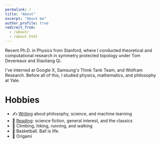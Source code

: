 ```yaml
---
permalink: /
title: "About"
excerpt: "About me"
author_profile: true
redirect_from: 
  - /about/
  - /about.html
---
```


Recent Ph.D. in Physics from Stanford, where I conducted theoretical and computational research in symmetry protected topology under Tom Devereaux and Xiaoliang Qi. 

I've interned at Google X, Samsung's Think Tank Team, and Wolfram Research. Before all of this, I studied physics, mathematics, and philosophy at Yale.

Hobbies
======
* ✍️ <a href="/writing/" target="_blank" text-center>Writing</a> about philosophy, science, and machine learning
* 📖 <a href="/reading/" target="_blank" text-center>Reading</a>: science fiction, general interest, and the classics
* 🏃 Climbing, hiking, running, and walking
* 🏀 Basketball. Ball is life.
* 🎨 Origami


